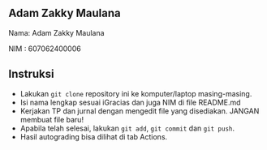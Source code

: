 ## Adam Zakky Maulana

Nama: Adam Zakky Maulana

NIM : 607062400006

## Instruksi

- Lakukan `git clone` repository ini ke komputer/laptop masing-masing.
- Isi nama lengkap sesuai iGracias dan juga NIM di file README.md
- Kerjakan TP dan jurnal dengan mengedit file yang disediakan. JANGAN membuat file baru!
- Apabila telah selesai, lakukan `git add`, `git commit` dan `git push`.
- Hasil autograding bisa dilihat di tab Actions.